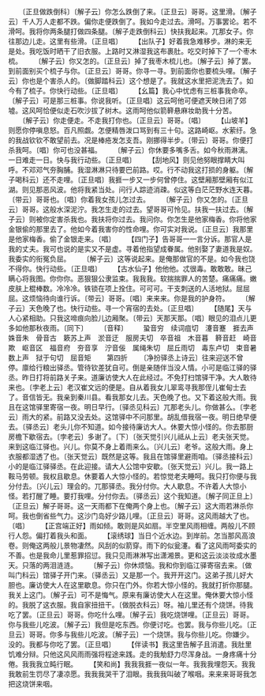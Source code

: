 <!-- { "loadSidebar": true } -->
　　〔正旦做跌倒科〕〔解子云〕你怎么跌倒了来。〔正旦云〕哥哥。这里滑。〔解子云〕千人万人走都不跌。偏你走便跌倒了。我如今走过去。滑呵。万事罢论。若不滑呵。我将你两条腿打做四条腿。〔解子走跌倒科云〕快扶我起来。兀那女子。你往那边儿走。这里有些滑。〔正旦唱〕
　　【出队子】好着我急难移步。淋的来无是处。我吃饭时晒干了旧衣服。上路时又淋湿我这布裹肚。吃交时掉下了一个枣木梳。
　　〔解子云〕你又怎的。〔正旦云〕掉了我枣木梳儿也。〔解子云〕掉了罢。到前面别买个梳子与你。〔正旦云〕哥哥。你寻一寻。到前面你也要梳头哩。〔解子云〕你也是个害杀人的。〔做脚踏科云〕这个想是了。我就这水里把泥洗去了。如今有了梳子。你快行动些。〔正旦唱〕
　　【幺篇】我心中忧虑有三桩事我命卒。〔解子云〕可是那三桩事。你说我听。〔正旦唱〕这云呵他可便遮天映日闭了郊墟。这风呵恰便似走石吹沙拔了树木。这雨呵他似箭簳悬麻妆助我十分苦。
　　〔解子云〕你走便走。不走我打你也。〔正旦云〕哥哥。〔唱〕
　　【山坡羊】则愿你停嗔息怒。百凡照觑。怎便精唇泼口骂到有三十句。这路崎岖。水萦纡。急的我战钦钦不敢望前去。况是棒疮发怎支吾。刚挪得半步。〔带云〕哥哥。你便打杀我呵。〔唱〕你可也没甚福。
　　〔解子云〕你休要多嘴多舌。如今秋雨淋漓。一日难走一日。快与我行动些。〔正旦唱〕
　　【刮地风】则见他努眼撑睛大叫呼。不邓邓气夯胸脯。我湿淋淋只待要巴前路。哎。行不动我这打损的身躯。〔解子喝科云〕还不走哩。〔正旦唱〕我捱一步又一步何曾停住。这壁厢那壁厢有似江湖。则见那恶风波。他将我紧当处。问行人踪迹消疎。似这等白茫茫野水连天暮。〔带云〕哥哥也。〔唱〕你着我女孩儿怎过去。
　　〔解子云〕你又怎的。〔正旦云〕哥哥。这般水深泥泞。我怎生走的过去。望哥哥可怜见。扶我一扶过去。〔解子云〕则被你定害杀我也。我扶将你过去。我问你。你怎生是他家梅香。你将他家金银偷的那里去了。他如今着我害你的性命哩。你可实对我说。〔正旦云〕我那里是他家梅香。偷了金银走来。〔唱〕
　　【四门子】告哥哥一一言分诉。那官人是我的丈夫。我可也说的是实又不是虚。寻着他指望成眷属。他别娶了妻道我是奴。我委实的衔冤负屈。
　　〔解子云〕这等说起来。是俺那做官的不是。如今我也饶不得你。快行动些。〔正旦唱〕
　　【古水仙子】他他他。忒很毒。敢敢敢。昧己瞒心将我图。你你你。恶狠狠公隶监束。我我我。软揣揣罪人的苦楚。痛痛痛。嫩皮肤上棍棒数。冷冷冷。铁锁在项上拴住。可可可。干支刺送的人活地狱。屈屈屈。这烦恼待向谁行诉。〔带云〕哥哥。〔唱〕来来来。你是我的护身符。
　　〔解子云〕天色晚了也。快行动些。寻一个宵宿的去处。〔正旦唱〕
　　【随尾】天与人心紧相助。只我这啼痕向脸儿边厢聚。〔带云〕天那天那。〔唱〕眼见的泪点儿更多如他那秋夜雨。〔同下〕
　　〔音释〕
　　蛩音穷　续词疽切　瀽音蹇　捱去声　姝音朱　骨音古　簌苏上声　淤音迂　服房夫切　卒音祖　木音暮　簳音赶　崎音欺　岖音区　福音府　夯音享　泞音佞　属绳朱切　屈丘雨切　毒东卢切　束音暑　数上声　狱于句切　屈音矩
　　第四折
　　〔净扮驿丞上诗云〕往来迎送不曾停。廪给行粮出驿丞。管待钦差犹自可。倒是亲随伴当没人情。小可是临江驿的驿丞。昨日打将前路关子来。道廉访使大人在此经过。不免打扫馆驿干净。大人敢待来也。〔孛老上云〕老汉崔文远的便是。自从着我女儿翠鸾寻我那侄儿崔甸士去了。音信皆无。我亲到秦川县。看我那女儿去。天色晚了也。又下着这般大雨。我且在这馆驿里寄宿一夜。明日早行。〔驿丞见科云〕兀那老头儿。你做甚么。〔孛老云〕雨大的紧。前路又没去处。这馆驿中不问那里。胡乱借我宿一夜。明日绝早便去。〔驿丞云〕老头儿你不知道。如今接待廉访大人。休要大惊小怪的。你去那厨房檐下歇宿去。〔孛老云〕多谢了。〔下〕〔张天觉引兴儿祗从上云〕老夫张天觉。来到这临江驿也。兴儿。你莫不身上着雨来么。〔兴儿云〕老爷。这般大雨。身上衣服都湿透了也。〔张天觉云〕既然是这等。我且在馆驿里避雨咱。〔驿丞接科云〕小的是临江驿驿丞。在此迎接。请大人公馆中安歇。〔张天觉云〕兴儿。我一路上鞍马劳顿。我权且歇息。休要着人大惊小怪的。若惊觉老夫睡呵。我只打你便与我分付去。〔兴儿云〕理会的。兀那驿丞。我分付你。大人歇息。不许着人大惊小怪。若打醒了睡。要打我哩。分付你去。〔驿丞云〕这个我知道。〔解子同正旦上〕〔正旦云〕解子哥哥。这一天雨都下在俺两个身上也。〔解子云〕这大雨若淋杀你呵。我也倒省些气力。这沙门岛好少路儿哩。〔正旦云〕哥哥。这风雨越大了也。〔唱〕
　　【正宫端正好】雨如倾。敢则是风如扇。半空里风雨相缠。两般儿不顾行人怨。偏打着我头和面。
　　【滚绣球】当日个近水边。到岸前。怎当那风高浪卷。则俺这两般儿景物凄然。风刮的似箭穿。雨下的似瓮瀽。看了这风雨呵委实的不善。也是我命儿里惹罪招愆。我只见雨淋淋写出潇湘景。更和这云淡淡妆成水墨天。只落的两泪涟涟。
　　〔解子云〕你休烦恼。我和你到临江驿寄宿去来。〔做叫门科云〕馆驿子开门来。〔驿丞云〕又是那一个。我开开这门。这弟子孩儿好大胆也。廉访使大人在这里歇息。你只在门外。你若大惊小怪的。我就打折你那腿。我关上这门。〔解子云〕可不是悔气。原来有廉访使大人在这里。俺休要大惊小怪的。我脱了这衣服。我自家扭扭干。〔做脱衣科云〕呀。袖儿里还有个烧饼。待我吃了罢。〔正旦云〕哥哥。你吃什么哩。〔解子云〕我吃烧饼哩。〔正旦云〕哥哥。你与我些儿吃波。〔解子云〕我但是吃东西。你便讨吃。也罢。我与你些儿吃。〔正旦云〕哥哥。你多与我些儿吃波。〔解子云〕一个烧饼。我与你些儿吃。你嫌少。没的。我都与你吃了罢。〔正旦唱〕
　　【伴读书】我这里告解子且消遣。我肚里饥难分辩。只他这风风雨雨强将程途来践。走的我觔舒力尽浑身战。一身疼痛十分倦。我我我立盹行眠。
　　【笑和尚】我我我捱一夜似一年。我我我埋怨天。我我我敢前生罚尽了凄凉愿。我我我哭干了泪眼。我我我叫破了喉咽。来来来哥哥我怎把这烧饼来咽。
